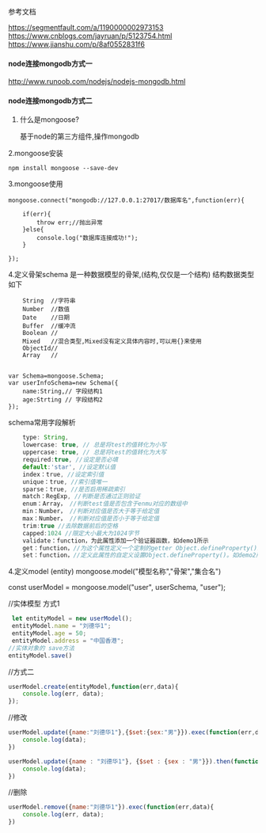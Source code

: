 参考文档
    
https://segmentfault.com/a/1190000002973153
https://www.cnblogs.com/jayruan/p/5123754.html
https://www.jianshu.com/p/8af0552831f6


#### node连接mongodb方式一

http://www.runoob.com/nodejs/nodejs-mongodb.html


#### node连接mongodb方式二

1. 什么是mongoose?

    基于node的第三方组件,操作mongodb

2.mongoose安装

    npm install mongoose --save-dev
    
3.mongoose使用
    
    mongoose.connect("mongodb://127.0.0.1:27017/数据库名",function(err){
        
        if(err){
            throw err;//抛出异常
        }else{
            console.log("数据库连接成功!");
        }
        
    });
    
4.定义骨架schema
     是一种数据模型的骨架,(结构,仅仅是一个结构)
     结构数据类型如下
        
        String  //字符串
        Number  //数值
        Date    //日期
        Buffer  //缓冲流
        Boolean //
        Mixed   //混合类型,Mixed没有定义具体内容时,可以用{}来使用
        ObjectId//
        Array   //
     

    var Schema=mongoose.Schema;
    var userInfoSchema=new Schema({
        name:String,// 字段结构1
        age:Strting // 字段结构2
    });
    
    
schema常用字段解析
```js
    type: String,
    lowercase: true, // 总是将test的值转化为小写
    uppercase: true, // 总是将test的值转化为大写
    required:true, //设定是否必填
    default:'star', //设定默认值
    index：true, //设定索引值
    unique：true, //索引值唯一
    sparse：true, //是否启用稀疏索引
    match：RegExp, //判断是否通过正则验证
    enum：Array， //判断test值是否包含于enmu对应的数组中
    min：Number， //判断对应值是否大于等于给定值
    max：Number， //判断对应值是否小于等于给定值
    trim:true //去除数据前后的空格
    capped:1024 //限定大小最大为1024字节
    validate：function，为此属性添加一个验证器函数，如demo1所示
    get：function，//为这个属性定义一个定制的getter Object.defineProperty()。如demo2所示
    set：function，//定义此属性的自定义设置Object.defineProperty()。如demo2所示
```



4.定义model (entity)
    mongoose.model("模型名称","骨架","集合名")
  
   const userModel = mongoose.model("user", userSchema, "user");


//实体模型 方式1
```js
 let entityModel = new userModel();
 entityModel.name = "刘德华1";
 entityModel.age = 50;
 entityModel.address = "中国香港";
//实体对象的 save方法
entityModel.save()
```

//方式二
 ```js
 userModel.create(entityModel,function(err,data){
     console.log(err, data);
 });
```

//修改
 ```js
 userModel.update({name:"刘德华1"},{$set:{sex:"男"}}).exec(function(err,data){
     console.log(data);
 })

 userModel.update({name : "刘德华1"}, {$set : {sex : "男"}}).then(function(data){
     console.log(data);
 })
```

//删除
```js
userModel.remove({name:"刘德华1"}).exec(function(err,data){
    console.log(err, data);
})
```

  